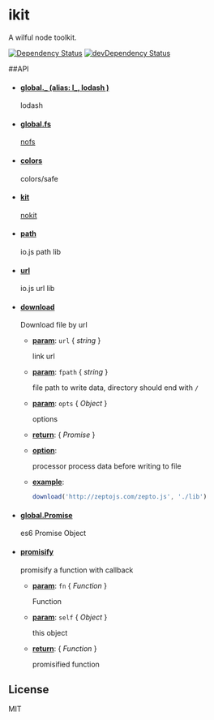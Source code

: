 ikit
=================

A wilful node toolkit.

[![Dependency Status](https://david-dm.org/dracupid/ikit.svg?style=flat)](https://david-dm.org/dracupid/ikit)
[![devDependency Status](https://david-dm.org/dracupid/ikit/dev-status.svg)](https://david-dm.org/dracupid/ikit#info=devDependencies)


##API


- #### <a href="lib/index.coffee?source#L7" target="_blank"><b>global.\_ (alias: l_, lodash ) </b></a>
  lodash

- #### <a href="lib/index.coffee?source#L14" target="_blank"><b>global.fs</b></a>
  [nofs](https://github.com/ysmood/nofs)

- #### <a href="lib/index.coffee?source#L27" target="_blank"><b>colors</b></a>
  colors/safe

- #### <a href="lib/index.coffee?source#L31" target="_blank"><b>kit</b></a>
  [nokit](https://github.com/ysmood/nokit)

- #### <a href="lib/index.coffee?source#L35" target="_blank"><b>path</b></a>
  io.js path lib

- #### <a href="lib/index.coffee?source#L39" target="_blank"><b>url</b></a>
  io.js url lib




- #### <a href="lib/kit.coffee?source#L19" target="_blank"><b>download</b></a>
  Download file by url

  - **<u>param</u>**: `url` { _string_ }

    link url

  - **<u>param</u>**: `fpath` { _string_ }

    file path to write data, directory should end with `/`

  - **<u>param</u>**: `opts` { _Object_ }

    options

  - **<u>return</u>**: { _Promise_ }

  - **<u>option</u>**: 

    processor process data before writing to file

  - **<u>example</u>**: 

    ```javascript
    download('http://zeptojs.com/zepto.js', './lib')
    ```







- #### <a href="lib/promise.coffee?source#L5" target="_blank"><b>global.Promise</b></a>
  es6 Promise Object

- #### <a href="lib/promise.coffee?source#L14" target="_blank"><b>promisify</b></a>
  promisify a function with callback

  - **<u>param</u>**: `fn` { _Function_ }

    Function

  - **<u>param</u>**: `self` { _Object_ }

    this object

  - **<u>return</u>**: { _Function_ }

    promisified function



## License
MIT

